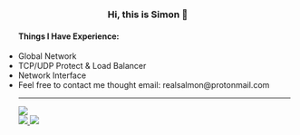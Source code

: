 <div align="center">
  <h3>Hi, this is Simon 👋</h3>
  <ul align="left">
    <h4>Things I Have Experience: </h4>
    <li>Global Network</li>
    <li>TCP/UDP Protect & Load Balancer</li>
    <li>Network Interface</li>
    <li>Feel free to contact me thought email: realsalmon@protonmail.com</li>
  <hr>
  <a href="https://github.com/anuraghazra/github-readme-stats">
    <img src="https://github-readme-stats.vercel.app/api?username=tendo76&show_icons=true&theme=solarized-light&count_private=true">
  </a><br>
  <a href="https://github.com/anuraghazra/github-readme-stats">
    <img src="https://github-readme-stats.vercel.app/api//top-langs?username=tendo76&show_icons=true&theme=calm&count_private=true&langs_count=10&layout=compact">
    <img src="https://i.pinimg.com/originals/30/d8/99/30d899232dfe254a407a954880f424e4.gif"/>
